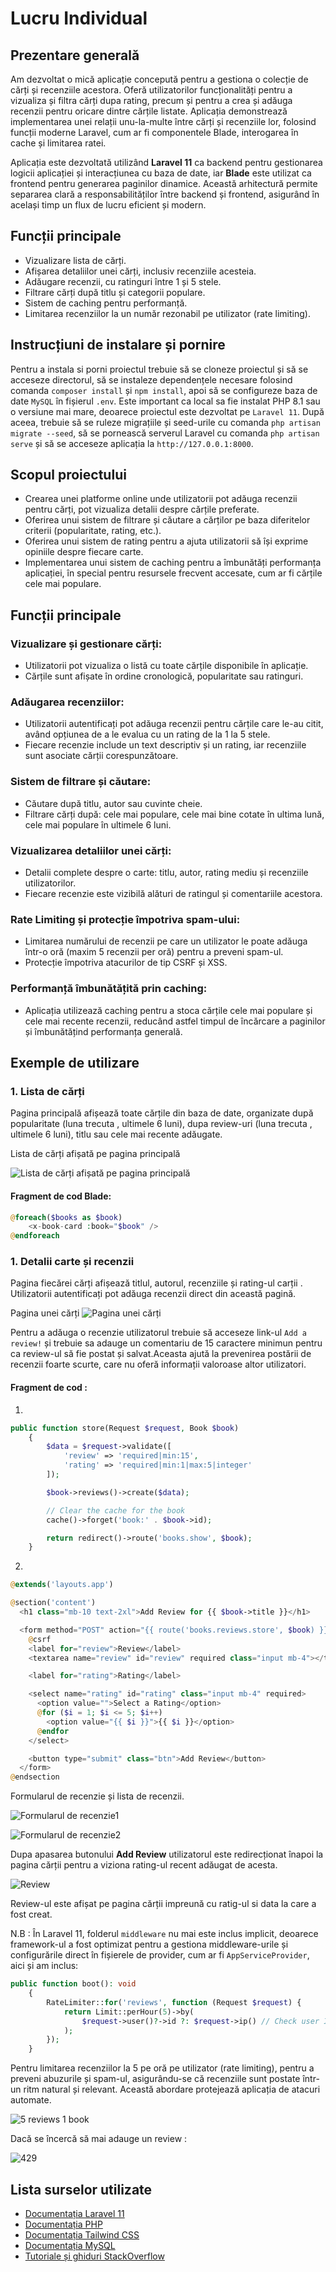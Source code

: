 # **Lucru Individual**

## **Prezentare generală**

Am dezvoltat o mică aplicație concepută pentru a gestiona o colecție de cărți și recenziile acestora. Oferă utilizatorilor funcționalități pentru a vizualiza și filtra cărți dupa rating, precum și pentru a crea și adăuga recenzii pentru oricare dintre cărțile listate. Aplicația demonstrează implementarea unei relații unu-la-multe între cărți și recenziile lor, folosind funcții moderne Laravel, cum ar fi componentele Blade, interogarea în cache și limitarea ratei.

Aplicația este dezvoltată utilizând **Laravel 11** ca backend pentru gestionarea logicii aplicației și interacțiunea cu baza de date, iar **Blade** este utilizat ca frontend pentru generarea paginilor dinamice. Această arhitectură permite separarea clară a responsabilităților între backend și frontend, asigurând în același timp un flux de lucru eficient și modern.

## **Funcții principale**

-   Vizualizare lista de cărți.
-   Afișarea detaliilor unei cărți, inclusiv recenziile acesteia.
-   Adăugare recenzii, cu ratinguri între 1 și 5 stele.
-   Filtrare cărți după titlu și categorii populare.
-   Sistem de caching pentru performanță.
-   Limitarea recenziilor la un număr rezonabil pe utilizator (rate limiting).

## **Instrucțiuni de instalare și pornire**

Pentru a instala si porni proiectul trebuie să se cloneze proiectul și să se acceseze directorul, să se instaleze dependențele necesare folosind comanda `composer install` și `npm install`, apoi să se configureze baza de date `MySQL` în fișierul `.env`. Este important ca local sa fie instalat PHP 8.1 sau o versiune mai mare, deoarece proiectul este dezvoltat pe `Laravel 11`. După aceea, trebuie să se ruleze migrațiile și seed-urile cu comanda `php artisan migrate --seed`, să se pornească serverul Laravel cu comanda `php artisan serve` și să se acceseze aplicația la `http://127.0.0.1:8000`.

## **Scopul proiectului**

-   Crearea unei platforme online unde utilizatorii pot adăuga recenzii pentru cărți, pot vizualiza detalii despre cărțile preferate.
-   Oferirea unui sistem de filtrare și căutare a cărților pe baza diferitelor criterii (popularitate, rating, etc.).
-   Oferirea unui sistem de rating pentru a ajuta utilizatorii să își exprime opiniile despre fiecare carte.
-   Implementarea unui sistem de caching pentru a îmbunătăți performanța aplicației, în special pentru resursele frecvent accesate, cum ar fi cărțile cele mai populare.

## **Funcții principale**

### Vizualizare și gestionare cărți:

-   Utilizatorii pot vizualiza o listă cu toate cărțile disponibile în aplicație.
-   Cărțile sunt afișate în ordine cronologică, popularitate sau ratinguri.

### Adăugarea recenziilor:

-   Utilizatorii autentificați pot adăuga recenzii pentru cărțile care le-au citit, având opțiunea de a le evalua cu un rating de la 1 la 5 stele.
-   Fiecare recenzie include un text descriptiv și un rating, iar recenziile sunt asociate cărții corespunzătoare.

### Sistem de filtrare și căutare:

-   Căutare după titlu, autor sau cuvinte cheie.
-   Filtrare cărți după: cele mai populare, cele mai bine cotate în ultima lună, cele mai populare în ultimele 6 luni.

### Vizualizarea detaliilor unei cărți:

-   Detalii complete despre o carte: titlu, autor, rating mediu și recenziile utilizatorilor.
-   Fiecare recenzie este vizibilă alături de ratingul și comentariile acestora.

### Rate Limiting și protecție împotriva spam-ului:

-   Limitarea numărului de recenzii pe care un utilizator le poate adăuga într-o oră (maxim 5 recenzii per oră) pentru a preveni spam-ul.
-   Protecție împotriva atacurilor de tip CSRF și XSS.

### Performanță îmbunătățită prin caching:

-   Aplicația utilizează caching pentru a stoca cărțile cele mai populare și cele mai recente recenzii, reducând astfel timpul de încărcare a paginilor și îmbunătățind performanța generală.

## **Exemple de utilizare**

### 1. Lista de cărți

Pagina principală afișează toate cărțile din baza de date, organizate după popularitate (luna trecuta , ultimele 6 luni), dupa review-uri (luna trecuta , ultimele 6 luni), titlu sau cele mai recente adăugate.

Lista de cărți afișată pe pagina principală

![Lista de cărți afișată pe pagina principală](image.png)

#### Fragment de cod Blade:

```php
@foreach($books as $book)
    <x-book-card :book="$book" />
@endforeach
```

### 1. Detalii carte și recenzii

Pagina fiecărei cărți afișează titlul, autorul, recenziile și rating-ul carții . Utilizatorii autentificați pot adăuga recenzii direct din această pagină.

Pagina unei cărți
![Pagina unei cărți](image-1.png)

Pentru a adăuga o recenzie utilizatorul trebuie să acceseze link-ul `Add a review!` și trebuie sa adauge un comentariu de 15 caractere minimun pentru ca review-ul să fie postat și salvat.Aceasta ajută la prevenirea postării de recenzii foarte scurte, care nu oferă informații valoroase altor utilizatori.

#### Fragment de cod :

1.

```php
public function store(Request $request, Book $book)
    {
        $data = $request->validate([
            'review' => 'required|min:15',
            'rating' => 'required|min:1|max:5|integer'
        ]);

        $book->reviews()->create($data);

        // Clear the cache for the book
        cache()->forget('book:' . $book->id);

        return redirect()->route('books.show', $book);
    }
```

2.

```php
@extends('layouts.app')

@section('content')
  <h1 class="mb-10 text-2xl">Add Review for {{ $book->title }}</h1>

  <form method="POST" action="{{ route('books.reviews.store', $book) }}">
    @csrf
    <label for="review">Review</label>
    <textarea name="review" id="review" required class="input mb-4"></textarea>

    <label for="rating">Rating</label>

    <select name="rating" id="rating" class="input mb-4" required>
      <option value="">Select a Rating</option>
      @for ($i = 1; $i <= 5; $i++)
        <option value="{{ $i }}">{{ $i }}</option>
      @endfor
    </select>

    <button type="submit" class="btn">Add Review</button>
  </form>
@endsection
```

Formularul de recenzie și lista de recenzii.

![Formularul de recenzie1](image-3.png)

![Formularul de recenzie2](image-2.png)

Dupa apasarea butonului **Add Review** utilizatorul este redirecționat înapoi la pagina cărții pentru a viziona rating-ul recent adăugat de acesta.

![Review](image-4.png)

Review-ul este afișat pe pagina cărții impreună cu ratig-ul si data la care a fost creat.

N.B : În Laravel 11, folderul `middleware` nu mai este inclus implicit, deoarece framework-ul a fost optimizat pentru a gestiona middleware-urile și configurările direct în fișierele de provider, cum ar fi `AppServiceProvider`, aici și am inclus:

```php
public function boot(): void
    {
        RateLimiter::for('reviews', function (Request $request) {
            return Limit::perHour(5)->by(
                $request->user()?->id ?: $request->ip() // Check user ID or fallback to IP
            );
        });
    }
```

Pentru limitarea recenziilor la 5 pe oră pe utilizator (rate limiting), pentru a preveni abuzurile și spam-ul, asigurându-se că recenziile sunt postate într-un ritm natural și relevant. Această abordare protejează aplicația de atacuri automate.

![5 reviews 1 book](image-5.png)

Dacă se încercă să mai adauge un review :

![429](image-6.png)

## **Lista surselor utilizate**

-   [Documentația Laravel 11](https://laravel.com/docs)
-   [Documentația PHP](https://www.php.net/docs.php)
-   [Documentația Tailwind CSS](https://tailwindcss.com/docs)
-   [Documentația MySQL](https://dev.mysql.com/doc/)
-   [Tutoriale și ghiduri StackOverflow](https://stackoverflow.com)
